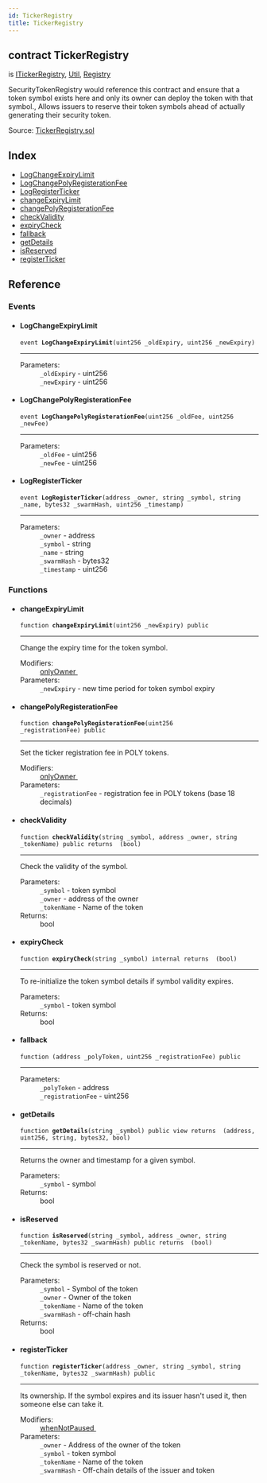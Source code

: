 ```yaml
---
id: TickerRegistry
title: TickerRegistry
---
```


<div class="contract-doc"><div class="contract"><h2 class="contract-header"><span class="contract-kind">contract</span> TickerRegistry</h2><p class="base-contracts"><span>is</span> <a href="interfaces_ITickerRegistry.html">ITickerRegistry</a><span>, </span><a href="helpers_Util.html">Util</a><span>, </span><a href="Registry.html">Registry</a></p><p class="description">SecurityTokenRegistry would reference this contract and ensure that a token symbol exists here and only its owner can deploy the token with that symbol., Allows issuers to reserve their token symbols ahead of actually generating their security token.</p><div class="source">Source: <a href="git+https://github.com/PolymathNetwork/polymath-core/blob/v1.1.0/contracts/TickerRegistry.sol" target="_blank">TickerRegistry.sol</a></div></div><div class="index"><h2>Index</h2><ul><li><a href="TickerRegistry.html#LogChangeExpiryLimit">LogChangeExpiryLimit</a></li><li><a href="TickerRegistry.html#LogChangePolyRegisterationFee">LogChangePolyRegisterationFee</a></li><li><a href="TickerRegistry.html#LogRegisterTicker">LogRegisterTicker</a></li><li><a href="TickerRegistry.html#changeExpiryLimit">changeExpiryLimit</a></li><li><a href="TickerRegistry.html#changePolyRegisterationFee">changePolyRegisterationFee</a></li><li><a href="TickerRegistry.html#checkValidity">checkValidity</a></li><li><a href="TickerRegistry.html#expiryCheck">expiryCheck</a></li><li><a href="TickerRegistry.html#">fallback</a></li><li><a href="TickerRegistry.html#getDetails">getDetails</a></li><li><a href="TickerRegistry.html#isReserved">isReserved</a></li><li><a href="TickerRegistry.html#registerTicker">registerTicker</a></li></ul></div><div class="reference"><h2>Reference</h2><div class="events"><h3>Events</h3><ul><li><div class="item event"><span id="LogChangeExpiryLimit" class="anchor-marker"></span><h4 class="name">LogChangeExpiryLimit</h4><div class="body"><code class="signature">event <strong>LogChangeExpiryLimit</strong><span>(uint256 _oldExpiry, uint256 _newExpiry) </span></code><hr/><dl><dt><span class="label-parameters">Parameters:</span></dt><dd><div><code>_oldExpiry</code> - uint256</div><div><code>_newExpiry</code> - uint256</div></dd></dl></div></div></li><li><div class="item event"><span id="LogChangePolyRegisterationFee" class="anchor-marker"></span><h4 class="name">LogChangePolyRegisterationFee</h4><div class="body"><code class="signature">event <strong>LogChangePolyRegisterationFee</strong><span>(uint256 _oldFee, uint256 _newFee) </span></code><hr/><dl><dt><span class="label-parameters">Parameters:</span></dt><dd><div><code>_oldFee</code> - uint256</div><div><code>_newFee</code> - uint256</div></dd></dl></div></div></li><li><div class="item event"><span id="LogRegisterTicker" class="anchor-marker"></span><h4 class="name">LogRegisterTicker</h4><div class="body"><code class="signature">event <strong>LogRegisterTicker</strong><span>(address _owner, string _symbol, string _name, bytes32 _swarmHash, uint256 _timestamp) </span></code><hr/><dl><dt><span class="label-parameters">Parameters:</span></dt><dd><div><code>_owner</code> - address</div><div><code>_symbol</code> - string</div><div><code>_name</code> - string</div><div><code>_swarmHash</code> - bytes32</div><div><code>_timestamp</code> - uint256</div></dd></dl></div></div></li></ul></div><div class="functions"><h3>Functions</h3><ul><li><div class="item function"><span id="changeExpiryLimit" class="anchor-marker"></span><h4 class="name">changeExpiryLimit</h4><div class="body"><code class="signature">function <strong>changeExpiryLimit</strong><span>(uint256 _newExpiry) </span><span>public </span></code><hr/><div class="description"><p>Change the expiry time for the token symbol.</p></div><dl><dt><span class="label-modifiers">Modifiers:</span></dt><dd><a href="es_openzeppelin-solidity_contracts_ownership_Ownable.html#onlyOwner">onlyOwner </a></dd><dt><span class="label-parameters">Parameters:</span></dt><dd><div><code>_newExpiry</code> - new time period for token symbol expiry</div></dd></dl></div></div></li><li><div class="item function"><span id="changePolyRegisterationFee" class="anchor-marker"></span><h4 class="name">changePolyRegisterationFee</h4><div class="body"><code class="signature">function <strong>changePolyRegisterationFee</strong><span>(uint256 _registrationFee) </span><span>public </span></code><hr/><div class="description"><p>Set the ticker registration fee in POLY tokens.</p></div><dl><dt><span class="label-modifiers">Modifiers:</span></dt><dd><a href="es_openzeppelin-solidity_contracts_ownership_Ownable.html#onlyOwner">onlyOwner </a></dd><dt><span class="label-parameters">Parameters:</span></dt><dd><div><code>_registrationFee</code> - registration fee in POLY tokens (base 18 decimals)</div></dd></dl></div></div></li><li><div class="item function"><span id="checkValidity" class="anchor-marker"></span><h4 class="name">checkValidity</h4><div class="body"><code class="signature">function <strong>checkValidity</strong><span>(string _symbol, address _owner, string _tokenName) </span><span>public </span><span>returns  (bool) </span></code><hr/><div class="description"><p>Check the validity of the symbol.</p></div><dl><dt><span class="label-parameters">Parameters:</span></dt><dd><div><code>_symbol</code> - token symbol</div><div><code>_owner</code> - address of the owner</div><div><code>_tokenName</code> - Name of the token</div></dd><dt><span class="label-return">Returns:</span></dt><dd>bool</dd></dl></div></div></li><li><div class="item function"><span id="expiryCheck" class="anchor-marker"></span><h4 class="name">expiryCheck</h4><div class="body"><code class="signature">function <strong>expiryCheck</strong><span>(string _symbol) </span><span>internal </span><span>returns  (bool) </span></code><hr/><div class="description"><p>To re-initialize the token symbol details if symbol validity expires.</p></div><dl><dt><span class="label-parameters">Parameters:</span></dt><dd><div><code>_symbol</code> - token symbol</div></dd><dt><span class="label-return">Returns:</span></dt><dd>bool</dd></dl></div></div></li><li><div class="item function"><span id="fallback" class="anchor-marker"></span><h4 class="name">fallback</h4><div class="body"><code class="signature">function <strong></strong><span>(address _polyToken, uint256 _registrationFee) </span><span>public </span></code><hr/><dl><dt><span class="label-parameters">Parameters:</span></dt><dd><div><code>_polyToken</code> - address</div><div><code>_registrationFee</code> - uint256</div></dd></dl></div></div></li><li><div class="item function"><span id="getDetails" class="anchor-marker"></span><h4 class="name">getDetails</h4><div class="body"><code class="signature">function <strong>getDetails</strong><span>(string _symbol) </span><span>public </span><span>view </span><span>returns  (address, uint256, string, bytes32, bool) </span></code><hr/><div class="description"><p>Returns the owner and timestamp for a given symbol.</p></div><dl><dt><span class="label-parameters">Parameters:</span></dt><dd><div><code>_symbol</code> - symbol</div></dd><dt><span class="label-return">Returns:</span></dt><dd>bool</dd></dl></div></div></li><li><div class="item function"><span id="isReserved" class="anchor-marker"></span><h4 class="name">isReserved</h4><div class="body"><code class="signature">function <strong>isReserved</strong><span>(string _symbol, address _owner, string _tokenName, bytes32 _swarmHash) </span><span>public </span><span>returns  (bool) </span></code><hr/><div class="description"><p>Check the symbol is reserved or not.</p></div><dl><dt><span class="label-parameters">Parameters:</span></dt><dd><div><code>_symbol</code> - Symbol of the token</div><div><code>_owner</code> - Owner of the token</div><div><code>_tokenName</code> - Name of the token</div><div><code>_swarmHash</code> - off-chain hash</div></dd><dt><span class="label-return">Returns:</span></dt><dd>bool</dd></dl></div></div></li><li><div class="item function"><span id="registerTicker" class="anchor-marker"></span><h4 class="name">registerTicker</h4><div class="body"><code class="signature">function <strong>registerTicker</strong><span>(address _owner, string _symbol, string _tokenName, bytes32 _swarmHash) </span><span>public </span></code><hr/><div class="description"><p>Its ownership. If the symbol expires and its issuer hasn&#x27;t used it, then someone else can take it.</p></div><dl><dt><span class="label-modifiers">Modifiers:</span></dt><dd><a href="Pausable.html#whenNotPaused">whenNotPaused </a></dd><dt><span class="label-parameters">Parameters:</span></dt><dd><div><code>_owner</code> - Address of the owner of the token</div><div><code>_symbol</code> - token symbol</div><div><code>_tokenName</code> - Name of the token</div><div><code>_swarmHash</code> - Off-chain details of the issuer and token</div></dd></dl></div></div></li></ul></div></div></div>
